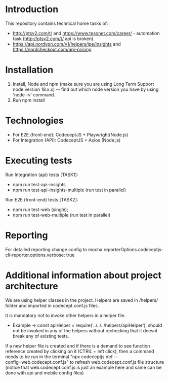 # Introduction

This repository contains technical home tasks of:
 - http://ptsv2.com/t/ and https://www.tesonet.com/career/ - automation task (http://ptsv2.com/t/ api is broken)
 - https://api.nordvpn.com/v1/helpers/ips/insights and https://nordcheckout.com/api-pricing


# Installation

1. Install, Node and npm (make sure you are using Long Term Support node version 18.x.x)
   -- find out which node version you have by using 'node -v' command.
2. Run npm install

# Technologies
- For E2E (front-end): CodeceptJS + Playwright(Node.js)
- For Integration (API): CodeceptJS + Axios (Node.js)

# Executing tests

Run Integration (api) tests [TASK1]:
- npm run test-api-insights
- npm run test-api-insights-multiple (run test in parallel)

Run E2E (front-end) tests [TASK2]:
- npm run test-web (single); 
- npm run test-web-multiple (run test in parallel)


# Reporting

For detailed reporting change config to mocha.reporterOptions.codeceptjs-cli-reporter.options.verbose: true

# Additional information about project architecture

We are using helper classes in the project. Helpers are saved in /helpers/ folder and imported in codecept.conf.js files.

It is mandatory not to invoke other helpers in a helper file.

- Example => const apiHelper = require('../../../helpers/apiHelper'),
  should not be invoked in any of the helpers without rechecking that it doesnt break any of existing tests.

If a new helper file is created and if there is a demand to see function reference created by clicking on it (CTRIL + left click),
then a command needs to be run in the terminal "npx codeceptjs def --config=web.codecept.conf.js" to refresh web.codecept.conf.js
file structure (notice that web.codecept.conf.js is just an example here and same can be done with api and mobile config files)
